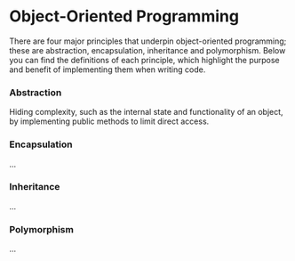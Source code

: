 # Object-Oriented Programming
There are four major principles that underpin object-oriented programming; these are abstraction, encapsulation, inheritance and polymorphism. Below you can find the definitions of each principle, which highlight the purpose and benefit of implementing them when writing code.


### Abstraction
Hiding complexity, such as the internal state and functionality of an object, by implementing public methods to limit direct access.

### Encapsulation
...

### Inheritance
...

### Polymorphism
...
